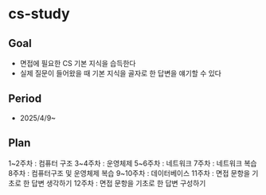 # cs-study
## Goal
- 면접에 필요한 CS 기본 지식을 습득한다
- 실제 질문이 들어왔을 때 기본 지식을 골자로 한 답변을 얘기할 수 있다
## Period
- 2025/4/9~
## Plan
1~2주차 : 컴퓨터 구조
3~4주차 : 운영체제
5~6주차 : 네트워크
7주차 : 네트워크 복습
8주차 : 컴퓨터구조 및 운영체제 복습
9~10주차 : 데이터베이스
11주차 : 면접 문항을 기초로 한 답변 생각하기
12주차 : 면접 문항을 기초로 한 답변 구성하기
